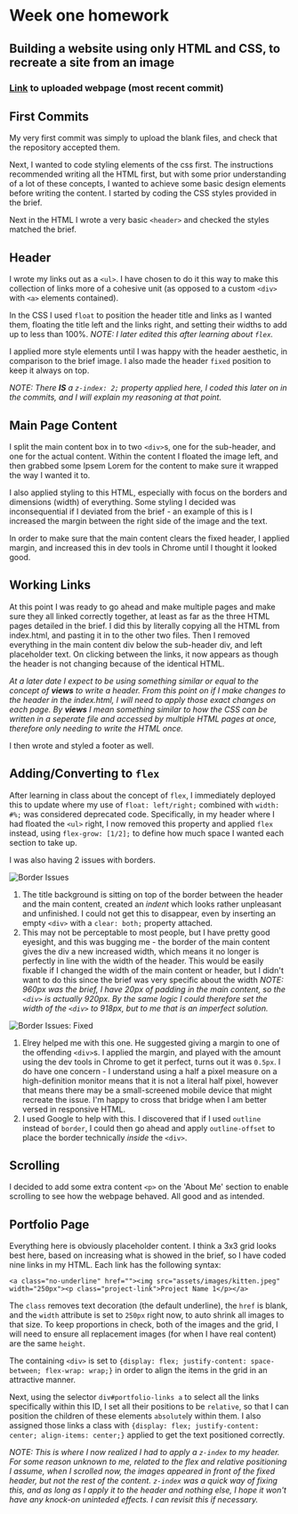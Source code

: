 # Week one homework

## Building a website using only HTML and CSS, to recreate a site from an image

### [Link](https://agtravis.github.io/homework-week-1/index.html) to uploaded webpage (most recent commit)

## First Commits

My very first commit was simply to upload the blank files, and check that the repository accepted them.

Next, I wanted to code styling elements of the css first. The instructions recommended writing all the HTML first, but with some prior understanding of a lot of these concepts, I wanted to achieve some basic design elements before writing the content. I started by coding the CSS styles provided in the brief.

Next in the HTML I wrote a very basic `<header>` and checked the styles matched the brief.

## Header

I wrote my links out as a `<ul>`. I have chosen to do it this way to make this collection of links more of a cohesive unit (as opposed to a custom `<div>` with `<a>` elements contained).

In the CSS I used ```float``` to position the header title and links as I wanted them, floating the title left and the links right, and setting their widths to add up to less than 100%. *NOTE: I later edited this after learning about ```flex```.*

I applied more style elements until I was happy with the header aesthetic, in comparison to the brief image. I also made the header ```fixed``` position to keep it always on top.

*NOTE: There **IS** a ```z-index: 2;``` property applied here, I coded this later on in the commits, and I will explain my reasoning at that point.*

## Main Page Content

I split the main content box in to two ```<div>```s, one for the sub-header, and one for the actual content. Within the content I floated the image left, and then grabbed some Ipsem Lorem for the content to make sure it wrapped the way I wanted it to.

I also applied styling to this HTML, especially with focus on the borders and dimensions (width) of everything. Some styling I decided was inconsequential if I deviated from the brief - an example of this is I increased the margin between the right side of the image and the text.

In order to make sure that the main content clears the fixed header, I applied margin, and increased this in dev tools in Chrome until I thought it looked good.

## Working Links

At this point I was ready to go ahead and make multiple pages and make sure they all linked correctly together, at least as far as the three HTML pages detailed in the brief. I did this by literally copying all the HTML from index.html, and pasting it in to the other two files. Then I removed everything in the main content div below the sub-header div, and left placeholder text. On clicking between the links, it now appears as though the header is not changing because of the identical HTML.

*At a later date I expect to be using something similar or equal to the concept of **views** to write a header. From this point on if I make changes to the header in the index.html, I will need to apply those exact changes on each page. By **views** I mean something similar to how the CSS can be written in a seperate file and accessed by multiple HTML pages at once, therefore only needing to write the HTML once.*

I then wrote and styled a footer as well.

## Adding/Converting to ```flex```

After learning in class about the concept of ```flex```, I immediately deployed this to update where my use of ```float: left/right;``` combined with ```width: #%;``` was considered deprecated code. Specifically, in my header where I had floated the ```<ul>``` right, I now removed this property and applied ```flex``` instead, using ```flex-grow: [1/2];``` to define how much space I wanted each section to take up.

I was also having 2 issues with borders.

![Border Issues](assets/images/border-issues.png)

1. The title background is sitting on top of the border between the header and the main content, created an *indent* which looks rather unpleasant and unfinished. I could not get this to disappear, even by inserting an empty ```<div>``` with a ```clear: both;``` property attached.
1. This may not be perceptable to most people, but I have pretty good eyesight, and this was bugging me - the border of the main content gives the div a new increased width, which means it no longer is perfectly in line with the width of the header. This would be easily fixable if I changed the width of the main content or header, but I didn't want to do this since the brief was very specific about the width *NOTE: 960px was the brief, I have 20px of padding in the main content, so the ```<div>``` is actually 920px. By the same logic I could therefore set the width of the ```<div>``` to 918px, but to me that is an imperfect solution.*

![Border Issues: Fixed](assets/images/border-issues-fixed.png)

1. Elrey helped me with this one. He suggested giving a margin to one of the offending ```<div>```s. I applied the margin, and played with the amount using the dev tools in Chrome to get it perfect, turns out it was ```0.5px```. I do have one concern - I understand using a half a pixel measure on a high-definition monitor means that it is not a literal half pixel, however that means there may be a small-screened mobile device that might recreate the issue. I'm happy to cross that bridge when I am better versed in responsive HTML.
1. I used Google to help with this. I discovered that if I used ```outline``` instead of ```border```, I could then go ahead and apply ```outline-offset``` to place the border technically *inside* the ```<div>```.

## Scrolling

I decided to add some extra content ```<p>``` on the 'About Me' section to enable scrolling to see how the webpage behaved. All good and as intended.

## Portfolio Page

Everything here is obviously placeholder content. I think a 3x3 grid looks best here, based on increasing what is showed in the brief, so I have coded nine links in my HTML. Each link has the following syntax:

```<a class="no-underline" href=""><img src="assets/images/kitten.jpeg" width="250px"><p class="project-link">Project Name 1</p></a>```

The ```class``` removes text decoration (the default underline), the ```href``` is blank, and the ```width``` attribute is set to ```250px``` right now, to auto shrink all images to that size. To keep proportions in check, both of the images and the grid, I will need to ensure all replacement images (for when I have real content) are the same ```height```.

The containing ```<div>``` is set to ```{display: flex; justify-content: space-between; flex-wrap: wrap;}``` in order to align the items in the grid in an attractive manner.

Next, using the selector ```div#portfolio-links a``` to select all the links specifically within this ID, I set all their positions to be ```relative```, so that I can position the children of these elements ```absolute```ly within them. I also assigned those links a class with ```{display: flex; justify-content: center; align-items: center;}``` applied to get the text positioned correctly.

*NOTE: This is where I now realized I had to apply a ```z-index``` to my header. For some reason unknown to me, related to the flex and relative positioning I assume, when I scrolled now, the images appeared in front of the fixed header, but not the rest of the content. ```z-index``` was a quick way of fixing this, and as long as I apply it to the header and nothing else, I hope it won't have any knock-on uninteded effects. I can revisit this if necessary.*